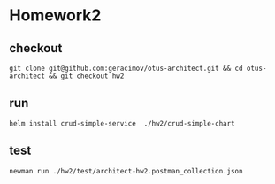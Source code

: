 # Homework2

## checkout
`git clone git@github.com:geracimov/otus-architect.git && cd otus-architect && git checkout hw2`

## run
`helm install crud-simple-service  ./hw2/crud-simple-chart` 

## test
`newman run ./hw2/test/architect-hw2.postman_collection.json` 
